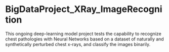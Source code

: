 # BigDataProject_XRay_ImageRecognition

This ongoing deep-learning model project tests the capability to recognize chest pathologies with Neural Networks based on a dataset of naturally and synthetically perturbed chest x-rays, and classify the images binarily.

